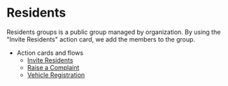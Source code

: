 # Residents

Residents groups is a public group managed by organization. By using the "Invite Residents" action card, we add the members to the group.

- Action cards and flows
    - [Invite Residents](ResidentDetails.md)
    - [Raise a Complaint](RaiseAComplaint.md)
    - [Vehicle Registration](VehicleRegistration.md)